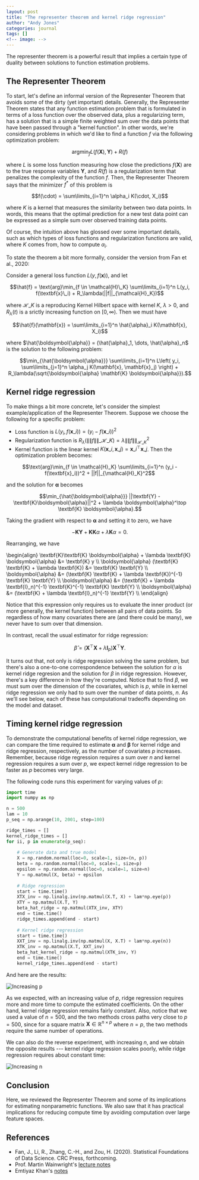 ```yaml
---
layout: post
title: "The representer theorem and kernel ridge regression"
author: "Andy Jones"
categories: journal
tags: []
<!-- image: -->
---
```



The representer theorem is a powerful result that implies a certain type of duality between solutions to function estimation problems.

## The Representer Theorem

To start, let's define an informal version of the Representer Theorem that avoids some of the dirty (yet important) details. Generally, the Representer Theorem states that any function estimation problem that is formulated in terms of a loss function over the observed data, plus a regularizing term, has a solution that is a simple finite weighted sum over the data points that have been passed through a "kernel function". In other words, we're considering problems in which we'd like to find a function $f$ via the following optimization problem:

$$\text{arg}\min_f L(f(\textbf{X}), \textbf{Y}) + R(f)$$

where $L$ is some loss function measuring how close the predictions $f(\textbf{X})$ are to the true response variables $\textbf{Y}$, and $R(f)$ is a regularization term that penalizes the complexity of the function $f$. Then, the Representer Theorem says that the minimizer $f^*$ of this problem is 

$$f(\cdot) = \sum\limits_{i=1}^n \alpha_i K(\cdot, X_i)$$

where $K$ is a kernel that measures the similarity between two data points. In words, this means that the optimal prediction for a new test data point can be expressed as a simple sum over observed training data points.

Of course, the intuition above has glossed over some important details, such as which types of loss functions and regularization functions are valid, where $K$ comes from, how to compute $\alpha_i$.

To state the theorem a bit more formally, consider the version from Fan et al., 2020:

Consider a general loss function $L(y, f(\textbf{x}))$, and let

$$\hat{f} = \text{arg}\min_{f \in \mathcal{H}\_K} \sum\limits_{i=1}^n L(y_i, f(\textbf{x}\_i) + R_\lambda(||f||_{\mathcal{H}_K})$$

where $\mathcal{H}\_K$ is a reproducing Kernel Hilbert space with kernel $K$, $\lambda > 0$, and $R_\lambda(t)$ is a srictly increasing function on $[0, \infty)$. Then we must have

$$\hat{f}(\mathbf{x}) = \sum\limits_{i=1}^n \hat{\alpha}_i K(\mathbf{x}, X_i)$$

where $\hat{\boldsymbol{\alpha}} = (\hat{\alpha}_1, \dots, \hat{\alpha}_n$ is the solution to the following problem:

$$\min_{\hat{\boldsymbol{\alpha}}} \sum\limits_{i=1}^n L\left( y_i, \sum\limits_{j=1}^n \alpha_j K(\mathbf{x}, \mathbf{x}_j) \right) + R_\lambda(\sqrt{\boldsymbol{\alpha} \mathbf{K} \boldsymbol{\alpha}}).$$

## Kernel ridge regression

To make things a bit more concrete, let's consider the simplest example/application of the Representer Theorem. Suppose we choose the following for a specific problem:

- Loss function is $L(y_i, f(\textbf{x}\_i)) = (y_i - f(\textbf{x}\_i))^2$
- Regularization function is $R_\lambda(\|\|f\|\|\_{\mathcal{H}\_K}) = \lambda \|\|f\|\|_{\mathcal{H}\_K}^2$
- Kernel function is the linear kernel $K(\textbf{x}\_i, \textbf{x}\_j) = \textbf{x}\_i^\top \textbf{x}\_j$. Then the optimization problem becomes:

$$\text{arg}\min_{f \in \mathcal{H}_K} \sum\limits_{i=1}^n (y_i - f(\textbf{x}_i))^2 + ||f||_{\mathcal{H}_K}^2$$

and the solution for $\boldsymbol{\alpha}$ becomes

$$\min_{\hat{\boldsymbol{\alpha}}} ||\textbf{Y} - \textbf{K}\boldsymbol{\alpha}||^2 + \lambda \boldsymbol{\alpha}^\top \textbf{K} \boldsymbol{\alpha}.$$

Taking the gradient with respect to $\boldsymbol{\alpha}$ and setting it to zero, we have

$$-\textbf{K}\textbf{Y} + \textbf{K}\textbf{K} \alpha + \lambda \textbf{K} \alpha = 0.$$

Rearranging, we have

\begin{align} \textbf{K}\textbf{K} \boldsymbol{\alpha} + \lambda \textbf{K} \boldsymbol{\alpha} &= \textbf{K} y \\\ \boldsymbol{\alpha} (\textbf{K} \textbf{K} + \lambda \textbf{K}) &= \textbf{K} \textbf{Y} \\\ \boldsymbol{\alpha} &= (\textbf{K} \textbf{K} + \lambda \textbf{K})^{-1} \textbf{K} \textbf{Y} \\\ \boldsymbol{\alpha} &= (\textbf{K} + \lambda \textbf{I}_n)^{-1} \textbf{K}^{-1} \textbf{K} \textbf{Y} \\\ \boldsymbol{\alpha} &= (\textbf{K} + \lambda \textbf{I}_n)^{-1} \textbf{Y} \\\ \end{align}

Notice that this expression only requires us to evaluate the inner product (or more generally, the kernel function) between all pairs of data points. So regardless of how many covariates there are (and there could be many), we never have to sum over that dimension.

In contrast, recall the usual estimator for ridge regression:

$$\hat{\beta} = (\textbf{X}^\top \textbf{X} + \lambda \mathbf{I}_p) \textbf{X}^\top \textbf{Y}.$$

It turns out that, not only is ridge regression solving the same problem, but there's also a one-to-one correspondence between the solution for $\alpha$ is kernel ridge regresion and the solution for $\beta$ in ridge regression. However, there's a key difference in how they're computed. Notice that to find $\beta$, we must sum over the dimension of the covariates, which is $p$, while in kernel ridge regression we only had to sum over the number of data points, $n$. As we'll see below, each of these has computational tradeoffs depending on the model and dataset.

## Timing kernel ridge regression

To demonstrate the computational benefits of kernel ridge regression, we can compare the time required to estimate $\boldsymbol{\alpha}$ and $\boldsymbol{\beta}$ for kernel ridge and ridge regression, respectively, as the number of covariates $p$ increases. Remember, because ridge regression requires a sum over $n$ and kernel regression requires a sum over $p$, we expect kernel ridge regression to be faster as $p$ becomes very large.

The following code runs this experiment for varying values of $p$:

```python
import time
import numpy as np

n = 500
lam = 10
p_seq = np.arange(10, 2001, step=100)

ridge_times = []
kernel_ridge_times = []
for ii, p in enumerate(p_seq):
    
    # Generate data and true model
    X = np.random.normal(loc=0, scale=1, size=(n, p))
    beta = np.random.normal(loc=0, scale=1, size=p)
    epsilon = np.random.normal(loc=0, scale=1, size=n)
    Y = np.matmul(X, beta) + epsilon
    
    # Ridge regression
    start = time.time()
    XTX_inv = np.linalg.inv(np.matmul(X.T, X) + lam*np.eye(p))
    XTY = np.matmul(X.T, Y)
    beta_hat_ridge = np.matmul(XTX_inv, XTY)
    end = time.time()
    ridge_times.append(end - start)
    
    # Kernel ridge regression
    start = time.time()
    XXT_inv = np.linalg.inv(np.matmul(X, X.T) + lam*np.eye(n))
    XTK_inv = np.matmul(X.T, XXT_inv)
    beta_hat_kernel_ridge = np.matmul(XTK_inv, Y)
    end = time.time()
    kernel_ridge_times.append(end - start)
```


And here are the results:

![Increasing p](/assets/increasing_p.png)


As we expected, with an increasing value of $p$, ridge regression requires more and more time to compute the estimated coefficients. On the other hand, kernel ridge regression remains fairly constant. Also, notice that we used a value of $n = 500$, and the two methods cross paths very close to $p = 500$, since for a square matrix $\mathbf{X} \in \mathbb{R}^{n\times p}$ where $n=p$, the two methods require the same number of operations.

We can also do the reverse experiment, with increasing $n$, and we obtain the opposite results --- kernel ridge regression scales poorly, while ridge regression requires about constant time:

![Increasing n](/assets/increasing_n.png)


## Conclusion

Here, we reviewed the Representer Theorem and some of its implications for estimating nonparametric functions. We also saw that it has practical implications for reducing compute time by avoiding computation over large feature spaces.

## References

- Fan, J., Li, R., Zhang, C.-H., and Zou, H. (2020). Statistical Foundations of Data Science.
CRC Press, forthcoming.
- Prof. Martin Wainwright's [lecture notes](https://people.eecs.berkeley.edu/~wainwrig/stat241b/lec6.pdf)
- Emtiyaz Khan's [notes](https://emtiyaz.github.io/pcml15/kernel-ridge-regression.pdf)

